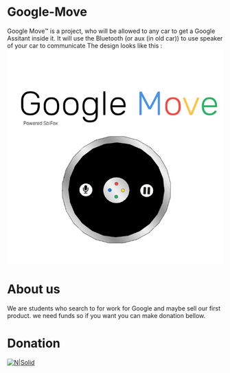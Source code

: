 # Google-Move
Google Move™ is a project, who will be allowed to any car to get a Google Assitant inside it.
It will use the Bluetooth (or aux (in old car)) to use speaker of your car to communicate
The design looks like this :
![alt text](https://raw.githubusercontent.com/IndySof/Google-Move/master/Design/Ads/Ads1.png)
# About us
We are students who search to for work for Google and maybe sell our first product. we need funds so if you want you can make donation bellow.
# Donation
[![N|Solid](https://www.alsofmichigan.org/ssl/donations/images/paypal_donate.png)](https://paypal.me/IndySof/)
